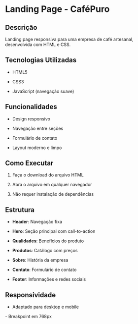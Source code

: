 # Landing Page - CaféPuro



## Descrição



Landing page responsiva para uma empresa de café artesanal, desenvolvida com HTML e CSS.



## Tecnologias Utilizadas



- HTML5

- CSS3

- JavaScript (navegação suave)



## Funcionalidades



- Design responsivo

- Navegação entre seções

- Formulário de contato

- Layout moderno e limpo



## Como Executar



1. Faça o download do arquivo HTML

2. Abra o arquivo em qualquer navegador

3. Não requer instalação de dependências



## Estrutura



- **Header**: Navegação fixa

- **Hero**: Seção principal com call-to-action

- **Qualidades**: Benefícios do produto

- **Produtos**: Catálogo com preços

- **Sobre**: História da empresa

- **Contato**: Formulário de contato

- **Footer**: Informações e redes sociais



## Responsividade



- Adaptado para desktop e mobile

\- Breakpoint em 768px

